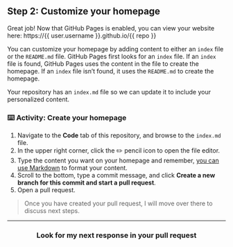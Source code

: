 ## Step 2: Customize your homepage

Great job! Now that GitHub Pages is enabled, you can view your website here: https://{{ user.username }}.github.io/{{ repo }} 

You can customize your homepage by adding content to either an `index` file or the `README.md` file. GitHub Pages first looks for an `index` file. If an `index` file is found, GitHub Pages uses the content in the file to create the homepage. If an `index` file isn’t found, it uses the `README.md` to create the homepage.

Your repository has an `index.md` file so we can update it to include your personalized content.

### :keyboard: Activity: Create your homepage

1. Navigate to the **Code** tab of this repository, and browse to the `index.md` file.
1. In the upper right corner, click the :pencil2: pencil icon to open the file editor.
1. Type the content you want on your homepage and remember, [you can use Markdown](https://help.github.com/articles/basic-writing-and-formatting-syntax/) to format your content.
1. Scroll to the bottom, type a commit message, and click **Create a new branch for this commit and start a pull request**.
1. Open a pull request.

> Once you have created your pull request, I will move over there to discuss next steps.

<hr>
<h3 align="center">Look for my next response in your pull request</h3>
